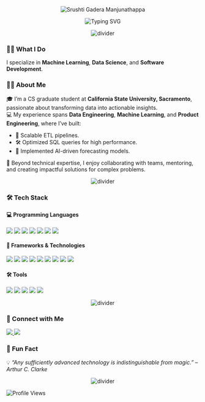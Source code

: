 <p align="center">
  <img src="https://readme-typing-svg.herokuapp.com?font=Fira+Code&size=30&color=4A90E2&center=true&vCenter=true&width=500&lines=Srushti+Gadera+Manjunathappa;&pause=1000000" alt="Srushti Gadera Manjunathappa" />
</p>


<p align="center">
  <img src="https://readme-typing-svg.herokuapp.com?font=Fira+Code&size=20&pause=50&color=4A90E2&center=true&width=435&lines=Welcome+to+my+GitHub+Profile;A+Passionate+Developer;Always+Learning+%F0%9F%8C%8D" alt="Typing SVG" />
</p>


<p align="center">
  <img src="https://user-images.githubusercontent.com/73097560/115834477-dbab4500-a447-11eb-908a-139a6edaec5c.gif" alt="divider" />
</p>

### 👩‍💻 What I Do

I specialize in **Machine Learning**, **Data Science**, and **Software Development**.

### 🧑‍🎓 About Me

🎓 I’m a CS graduate student at **California State University, Sacramento**, passionate about transforming data into actionable insights.  
💻 My experience spans **Data Engineering**, **Machine Learning**, and **Product Engineering**, where I’ve built:  
- 🚀 Scalable ETL pipelines.  
- 🛠️ Optimized SQL queries for high performance.  
- 🤖 Implemented AI-driven forecasting models.  

👥 Beyond technical expertise, I enjoy collaborating with teams, mentoring, and creating impactful solutions for complex problems.

<p align="center">
  <img src="https://user-images.githubusercontent.com/73097560/115834477-dbab4500-a447-11eb-908a-139a6edaec5c.gif" alt="divider" />
</p>

### 🛠️ Tech Stack

#### 💻 Programming Languages
<p>
  <img src="https://img.shields.io/badge/Python-3776AB?style=flat&logo=python&logoColor=white" />
  <img src="https://img.shields.io/badge/C++-00599C?style=flat&logo=c%2B%2B&logoColor=white" />
  <img src="https://img.shields.io/badge/Java-007396?style=flat&logo=java&logoColor=white" />
  <img src="https://img.shields.io/badge/PySpark-E25A1C?style=flat&logo=apachespark&logoColor=white" />
  <img src="https://img.shields.io/badge/CUDA-76B900?style=flat&logo=nvidia&logoColor=white" />
  <img src="https://img.shields.io/badge/SQL-003B57?style=flat&logo=microsoft-sql-server&logoColor=white" />
  <img src="https://img.shields.io/badge/NoSQL-47A248?style=flat&logo=mongodb&logoColor=white" />
</p>

#### 🔧 Frameworks & Technologies
<p>
  <img src="https://img.shields.io/badge/TensorFlow-FF6F00?style=flat&logo=tensorflow&logoColor=white" />
  <img src="https://img.shields.io/badge/Keras-D00000?style=flat&logo=keras&logoColor=white" />
  <img src="https://img.shields.io/badge/PyTorch-EE4C2C?style=flat&logo=pytorch&logoColor=white" />
  <img src="https://img.shields.io/badge/Django-092E20?style=flat&logo=django&logoColor=white" />
  <img src="https://img.shields.io/badge/ETL-8CA1AF?style=flat" />
  <img src="https://img.shields.io/badge/Cloud%20Data%20Management-0AA86C?style=flat" />
  <img src="https://img.shields.io/badge/Agile%20Practices-72BBFF?style=flat" />
  <img src="https://img.shields.io/badge/Scikit--learn-F7931E?style=flat&logo=scikitlearn&logoColor=white" />
  <img src="https://img.shields.io/badge/Matplotlib-11557C?style=flat&logo=plotly&logoColor=white" />
</p>

#### 🛠️ Tools
<p>
  <img src="https://img.shields.io/badge/AWS-232F3E?style=flat&logo=amazonaws&logoColor=white" />
  <img src="https://img.shields.io/badge/Tableau-E97627?style=flat&logo=tableau&logoColor=white" />
  <img src="https://img.shields.io/badge/Docker-2496ED?style=flat&logo=docker&logoColor=white" />
  <img src="https://img.shields.io/badge/Jenkins-D24939?style=flat&logo=jenkins&logoColor=white" />
  <img src="https://img.shields.io/badge/Git-F05032?style=flat&logo=git&logoColor=white" />
</p>

<p align="center">
  <img src="https://user-images.githubusercontent.com/73097560/115834477-dbab4500-a447-11eb-908a-139a6edaec5c.gif" alt="divider" />
</p>

### 🤝 Connect with Me
<p>
  <a href="https://www.linkedin.com/in/srushtigm25/">
    <img src="https://img.shields.io/badge/-LinkedIn-blue?style=flat&logo=linkedin&logoColor=white" />
  </a>
  <a href="mailto:Srugm25@gmail.com">
    <img src="https://img.shields.io/badge/-Gmail-D14836?style=flat&logo=gmail&logoColor=white" />
  </a>
</p>

### 🎉 Fun Fact
💡 *“Any sufficiently advanced technology is indistinguishable from magic.” – Arthur C. Clarke*

<p align="center">
  <img src="https://user-images.githubusercontent.com/73097560/115834477-dbab4500-a447-11eb-908a-139a6edaec5c.gif" alt="divider" />
</p>

<p>
  <img src="https://komarev.com/ghpvc/?username=srushtigm25&label=Profile%20views&color=blueviolet&style=flat" alt="Profile Views" />
</p>
